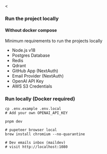 <
### Run the project locally

#### Without docker compose

Minimum requirements to run the projects locally

- Node.js v18
- Postgres Database
- Redis
- Qdrant
- GitHub App (NextAuth)
- Email Provider (NextAuth)
- OpenAI API Key
- AWS S3 Credentials

<!-- ```bash
# Create .env.local
cp .env.example .env.local

# Install dependencies
pnpm install

# Generate DB tables
pnpm prisma:migrate:dev

# Run server
pnpm dev

# Run worker process
pnpm worker:datasource-loader

# or pnpm dev:all
``` -->

<!-- #### With docker compose -->

<!-- First `cd .dev/databerry` then populate the config files `app.env` and `docker.env` as needed, then run the compose command: -->

### Run locally (Docker required)

```shell
cp .env.example .env.local
# Add your own OPENAI_API_KEY

pnpm dev

# pupeteer browser local
brew install chromium --no-quarantine

# Dev emails inbox (maildev)
# visit http://localhost:1080
```
